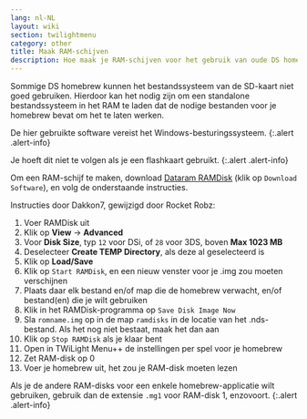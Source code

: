 ```yaml
---
lang: nl-NL
layout: wiki
section: twilightmenu
category: other
title: Maak RAM-schijven
description: Hoe maak je RAM-schijven voor het gebruik van oude DS homebrew met TWiLight Menu++
---
```


Sommige DS homebrew kunnen het bestandssysteem van de SD-kaart niet goed gebruiken. Hierdoor kan het nodig zijn om een standalone bestandssysteem in het RAM te laden dat de nodige bestanden voor je homebrew bevat om het te laten werken.

De hier gebruikte software vereist het Windows-besturingssysteem.
{:.alert .alert-info}

Je hoeft dit niet te volgen als je een flashkaart gebruikt.
{:.alert .alert-info}

Om een RAM-schijf te maken, download [Dataram RAMDisk](http://memory.dataram.com/products-and-services/software/ramdisk#freeware) (klik op `Download Software`), en volg de onderstaande instructies.

Instructies door Dakkon7, gewijzigd door Rocket Robz:

1. Voer RAMDisk uit
1. Klik op **View** -> **Advanced**
1. Voor **Disk Size**, typ `12` voor DSi, of `28` voor 3DS, boven **Max 1023 MB**
1. Deselecteer **Create TEMP Directory**, als deze al geselecteerd is
1. Klik op **Load/Save**
1. Klik op `Start RAMDisk`, en een nieuw venster voor je .img zou moeten verschijnen
1. Plaats daar elk bestand en/of map die de homebrew verwacht, en/of bestand(en) die je wilt gebruiken
1. Klik in het RAMDisk-programma op `Save Disk Image Now`
1. Sla `romname.img` op in de map `ramdisks` in de locatie van het .nds-bestand. Als het nog niet bestaat, maak het dan aan
1. Klik op `Stop RAMDisk` als je klaar bent
1. Open in TWiLight Menu++ de instellingen per spel voor je homebrew
1. Zet RAM-disk op 0
1. Voer je homebrew uit, het zou je RAM-disk moeten lezen

Als je de andere RAM-disks voor een enkele homebrew-applicatie wilt gebruiken, gebruik dan de extensie `.mg1` voor RAM-disk 1, enzovoort.
{:.alert .alert-info}
